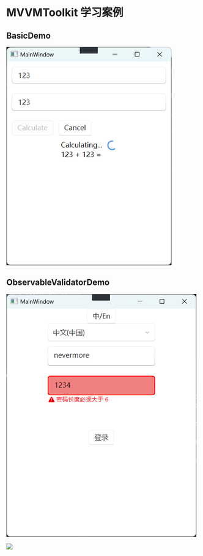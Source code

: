 # MVVMToolkit 学习案例

## BasicDemo

![](./Screenshots/基础示例.png)

## ObservableValidatorDemo

![](./Screenshots/校验器示例-中文.png)

![](./Screenshots/校验器示例-英文.png.png)
